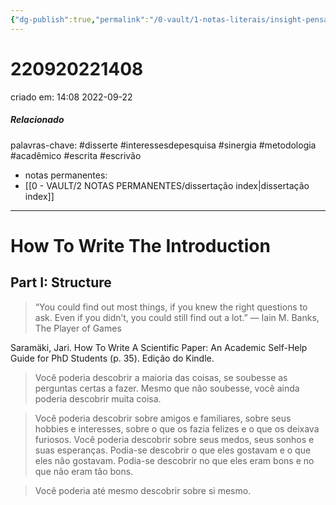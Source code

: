 ```yaml
---
{"dg-publish":true,"permalink":"/0-vault/1-notas-literais/insight-pensamento-e-meditacao/how-to-write-the-introduction/","tags":["disserte","interessesdepesquisa","sinergia","metodologia","acadêmico","escrita","escrivão"],"dgHomeLink":true,"dgShowLocalGraph":true,"dgShowFileTree":true,"dgEnableSearch":true,"noteIcon":""}
---
```


# 220920221408
criado em: 14:08 2022-09-22
##### Relacionado
palavras-chave: #disserte #interessesdepesquisa #sinergia #metodologia #acadêmico #escrita #escrivão 
- notas permanentes: 
- [[0 - VAULT/2 NOTAS PERMANENTES/dissertação index\|dissertação index]]

---
# How To Write The Introduction
## Part I: Structure

>“You could find out most things, if you knew the right questions to ask. Even if you didn’t, you could still find out a lot.” ― Iain M. Banks, The Player of Games

Saramäki, Jari. How To Write A Scientific Paper: An Academic Self-Help Guide for PhD Students (p. 35). Edição do Kindle. 

>Você poderia descobrir a maioria das coisas, se soubesse as perguntas certas a fazer. Mesmo que não soubesse, você ainda poderia descobrir muita coisa.

>Você poderia descobrir sobre amigos e familiares, sobre seus hobbies e interesses, sobre o que os fazia felizes e o que os deixava furiosos. Você poderia descobrir sobre seus medos, seus sonhos e suas esperanças. Podia-se descobrir o que eles gostavam e o que eles não gostavam. Podia-se descobrir no que eles eram bons e no que não eram tão bons.

>Você poderia até mesmo descobrir sobre si mesmo.


